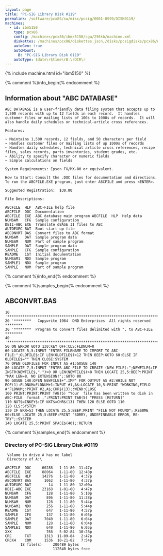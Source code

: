 ```yaml
---
layout: page
title: "PC-SIG Library Disk #119"
permalink: /software/pcx86/sw/misc/pcsig/0001-0999/DISK0119/
machines:
  - id: ibm5150
    type: pcx86
    config: /machines/pcx86/ibm/5150/cga/256kb/machine.xml
    diskettes: /machines/pcx86/diskettes.json,/disks/pcsigdisks/pcx86/diskettes.json
    autoGen: true
    autoMount:
      B: "PC-SIG Library Disk 0119"
    autoType: $date\r$time\rB:\rDIR\r
---
```


{% include machine.html id="ibm5150" %}

{% comment %}info_begin{% endcomment %}

## Information about "ABC DATABASE"

    ABC DATABASE is a user-friendly data filing system that accepts up to
    1,500 records with up to 12 fields in each record.  It handles
    customer files or mailing lists of 100s to 1000s of records.  It will
    also handle daily schedules or technical-article cross references.
    
    Features:
    
    ~ Maintains 1,500 records, 12 fields, and 50 characters per field
    ~ Handles customer files or mailing lists of up 1000s of records
    ~ Handles daily schedules, technical article cross references, recipe
    files, sales records, parts inventories, student grades, etc.
    ~ Ability to specify character or numeric fields
    ~ Simple calculations on fields
    
    System Requirements: Epson FX/MX-80 or equivalent.
    
    How to Start: Consult the .DOC files for documentation and directions.
    To run the ABCFILE.EXE program, just enter ABCFILE and press <ENTER>.
    
    Suggested Registration:  $30.00
    
    File Descriptions:
    
    ABCFILE  HLP  ABC-FILE help file
    ABCFILE  DOC  Documentation
    ABCFILE  EXE  ABC database main program ABCFILE  HLP  Help data
    NUMSAM   CFG  Sample configuration
    DBII-ABC EXE  Translate dBASE II files to ABC
    AUTOEXEC BAT  Boot start up file
    ABCONVRT BAS  Convert files to ABC format
    NUMSAM   DAT  Sample program data
    NUMSAM   NUM  Part of sample program
    SAMPLE   DAT  Sample program data
    SAMPLE   CFG  Sample configuration
    README   1ST  Initial documentation
    NUMSAM1  NDX  Sample program
    SAMPLE1  NDX  Sample program
    SAMPLE   NUM  Part of sample program
{% comment %}info_end{% endcomment %}

{% comment %}samples_begin{% endcomment %}

## ABCONVRT.BAS

```bas
10 '****************************************************************************
20 '********   Copywrite 1984  DND Enterprises  All rights reserved     ********
30 '********  Program to convert files delimited with ", to ABC-FILE    ********
40 '****************************************************************************
50 ON ERROR GOTO 130:KEY OFF:CLS:FLDNUM=0
60 LOCATE 5,5:INPUT "ENTER FILENAME TO IMPORT TO ABC-FILE:";OLDFILE$:IF LEN(OLDFILE$)>12 THEN BEEP:GOTO 60:ELSE IF OLDFILE$="" THEN CLOSE:SYSTEM
70 OPEN OLDFILE$ FOR INPUT AS #1:GOSUB 140
80 LOCATE 7,5:INPUT "ENTER ABC-FILE TO CREATE (NEW FILE):";NEWFILE$:IF INSTR(NEWFILE$,".")>0 OR LEN(NEWFILE$)>8 THEN LOCATE 25,5:BEEP:PRINT "MAX LEN=8, NO EXTENSION!";:GOTO 80
90 GOSUB 140:OPEN NEWFILE$+".IMP" FOR OUTPUT AS #2:WHILE NOT EOF(1):FLDNUM=FLDNUM+1:INPUT #1,A$:LOCATE 10,5:PRINT "WORKING,FIELD #"FLDNUM;:PRINT #2,A$;CHR$(13);:WEND:CLOSE
100 PRINT:PRINT:PRINT TAB(5) "Your  file has been written to disk in ABC-FILE  format ,":PRINT:PRINT TAB(5) "PRESS [RETURN]"
110 NXT$=INKEY$:IF NXT$=CHR$(13) THEN 120 ELSE GOTO 110
120 CLS:SYSTEM
130 IF ERR=53 THEN LOCATE 25,5:BEEP:PRINT "FILE NOT FOUND";:RESUME 60:ELSE LOCATE 25,5:BEEP:PRINT "SORRY, UNDEFINEABLE ERROR, RE-TRY";:SYSTEM
140 LOCATE 25,5:PRINT SPACE$(40);:RETURN
```

{% comment %}samples_end{% endcomment %}

### Directory of PC-SIG Library Disk #0119

     Volume in drive A has no label
     Directory of A:\

    ABCFILE  DOC     60288   1-11-80  11:47p
    ABCFILE  EXE     88064   1-11-80  12:48p
    ABCFILE  HLP     14276   1-11-80   4:37p
    ABCONVRT BAS      1062   1-11-80   4:37p
    AUTOEXEC BAT        14   1-11-80  12:00a
    DBII-ABC EXE     23168   1-01-80   4:47p
    NUMSAM   CFG       128   1-11-80   5:10p
    NUMSAM   DAT       896   1-11-80  11:38p
    NUMSAM   NUM       128   1-11-80   5:44p
    NUMSAM1  NDX       256   1-11-80   5:44p
    README   1ST       647   1-11-80   4:57p
    SAMPLE   CFG       137   1-11-80   6:05p
    SAMPLE   DAT      7040   1-11-80   6:04p
    SAMPLE   NUM       128   1-11-80   6:04p
    SAMPLE1  NDX       640   1-11-80   6:05p
    XXX                768   5-02-84  10:28p
    CRC      TXT      1313  11-09-84   2:47p
    CRCK4    COM      1536  10-21-82   7:54p
           18 file(s)     200489 bytes
                          112640 bytes free
